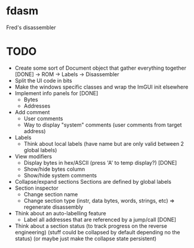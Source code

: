 # fdasm
Fred's disassembler

# TODO


- Create some sort of Document object that gather everything together [DONE]
    -> ROM
    -> Labels
    -> Disassembler
- Split the UI code in bits
- Make the windows specific classes and wrap the ImGUI init elsewhere
- Implement info panels for [DONE]
    - Bytes
    - Addresses
- Add comment
    - User comments
    - Way to display "system" comments (user comments from target address)
- Labels
    - Think about local labels (have name but are only valid between 2 global labels)
- View modifiers
    - Display bytes in hex/ASCII (press 'A' to temp display?) [DONE]
    - Show/hide bytes column
    - Show/hide system comments
- Collapse/expand sections
    Sections are defined by global labels
- Section inspector
    - Change section name
    - Change section type (instr, data bytes, words, strings, etc)
        => regenerate disassembly
- Think about an auto-labelling feature
    - Label all addresses that are referenced by a jump/call [DONE]
- Think about a section status
    (to track progress on the reverse engineering)
    (stuff could be collapsed by default depending no the status)
    (or maybe just make the collapse state persistent)
